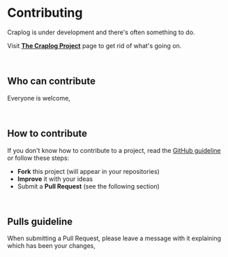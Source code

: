 # Contributing

Craplog is under development and there's often something to do.

Visit [**The Craplog Project**](https://github.com/users/elB4RTO/projects/1) page to get rid of what's going on.

<br/>

## Who can contribute

Everyone is welcome,

<br/>

## How to contribute

If you don't know how to contribute to a project, read the [GitHub guideline](https://docs.github.com/en/get-started/quickstart/contributing-to-projects) or follow these steps:
  - **Fork** this project (will appear in your repositories)
  - **Improve** it with your ideas
  - Submit a **Pull Request** (see the following section)

<br/>

## Pulls guideline

When submitting a Pull Request, please leave a message with it explaining which has been your changes,

<br/>
